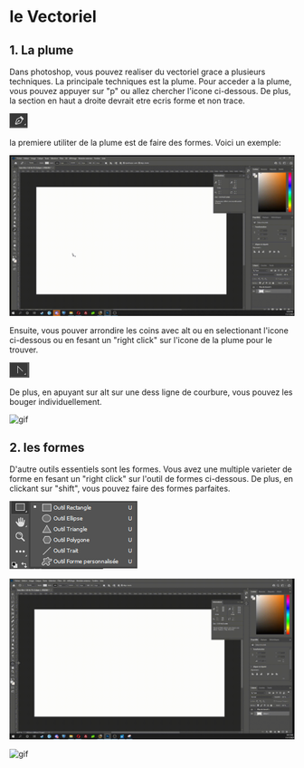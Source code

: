 # le Vectoriel

## 1. La plume
Dans photoshop, vous pouvez realiser du vectoriel grace a plusieurs techniques. La principale techniques est la plume. Pour acceder a la plume, vous pouvez appuyer sur "p" ou allez chercher l'icone ci-dessous. De plus, la section en haut a droite devrait etre ecris forme et non trace.

![image](p.PNG) 

la premiere utiliter de la plume est de faire des formes. Voici un exemple:

![gif](2021-11-17-20-44-57.gif)





Ensuite, vous pouver arrondire les coins avec alt ou en selectionant l'icone ci-dessous ou en fesant un "right click" sur l'icone de la plume pour le trouver.

![image](arrondi.PNG) 

De plus, en apuyant sur alt sur une dess ligne de courbure, vous pouvez les bouger individuellement.

![gif](2021-11-17-20-47-29.gif)

## 2. les formes
D'autre outils essentiels sont les formes. Vous avez une multiple varieter de forme en fesant un "right click" sur l'outil de formes ci-dessous.
De plus, en clickant sur "shift", vous pouvez faire des formes parfaites.

![image](formes.PNG)

![gif](2021-11-17-21-41-58.gif)

![gif](2021-11-17-21-55-39.gif)
